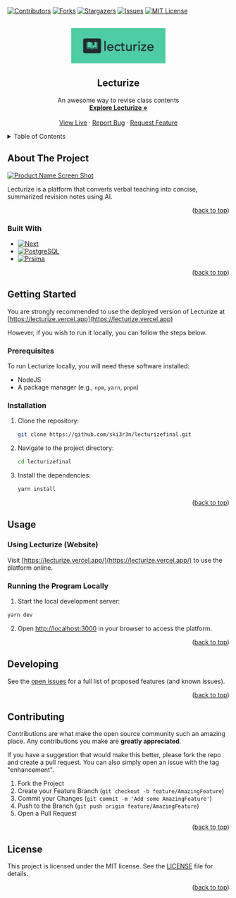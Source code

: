 <a id="readme-top"></a>
<!--
  _____________________
< Welcome to lecturize! >
  ---------------------
         \   ^__^ 
          \  (oo)\_______
             (__)\       )\/\\
                 ||----w |
                 ||     ||
-->


<!-- PROJECT SHIELDS -->
[![Contributors][contributors-shield]][contributors-url]
[![Forks][forks-shield]][forks-url]
[![Stargazers][stars-shield]][stars-url]
[![Issues][issues-shield]][issues-url]
[![MIT License][license-shield]][license-url]



<!-- PROJECT LOGO -->
<br />
<div align="center">
  <a href="https://github.com/ski3r3n/lecturizefinal">
    <img src="./public/assets/img/logo/lecturize-bg-banner.png" alt="Logo" width="" height="80">
  </a>

<h2 align="center">Lecturize</h3>

  <p align="center">
    An awesome way to revise class contents
    <br />
    <a href="https://lecturize.vercel.app"><strong>Explore Lecturize »</strong></a>
    <br />
    <br />
    <a href="https://lecturize.vercel.app">View Live</a>
    ·
    <a href="https://github.com/ski3r3n/lecturizefinal/issues/new?labels=bug&template=bug-report---.md">Report Bug</a>
    ·
    <a href="https://github.com/ski3r3n/lecturizefinalissues/new?labels=enhancement&template=feature-request---.md">Request Feature</a>
  </p>
</div>



<!-- TABLE OF CONTENTS -->
<details>
  <summary>Table of Contents</summary>
  <ol>
    <li>
      <a href="#about-the-project">About The Project</a>
      <ul>
        <li><a href="#built-with">Built With</a></li>
      </ul>
    </li>
    <li>
      <a href="#getting-started">Getting Started</a>
      <ul>
        <li><a href="#prerequisites">Prerequisites</a></li>
        <li><a href="#installation">Installation</a></li>
      </ul>
    </li>
    <li><a href="#usage">Usage</a></li>
    <li><a href="#roadmap">Roadmap</a></li>
    <li><a href="#contributing">Contributing</a></li>
    <li><a href="#license">License</a></li>
    <li><a href="#contact">Contact</a></li>
    <li><a href="#acknowledgments">Acknowledgments</a></li>
  </ol>
</details>



<!-- ABOUT THE PROJECT -->
## About The Project

[![Product Name Screen Shot][product-screenshot]](https://lecturize.vercel.app)

Lecturize is a platform that converts verbal teaching into concise, summarized revision notes using AI.

<p align="right">(<a href="#readme-top">back to top</a>)</p>



### Built With

* [![Next][Next.js]][Next-url]
* [![PostgreSQL][PostgreSQL.org]][PostgreSQL-url]
* [![Prsima][Prisma.io]][Prisma-url]

<p align="right">(<a href="#readme-top">back to top</a>)</p>


## Getting Started

You are strongly recommended to use the deployed version of Lecturize at [https://lecturize.vercel.app](https://lecturize.vercel.app)

However, if you wish to run it locally, you can follow the steps below.

### Prerequisites

To run Lecturize locally, you will need these software installed:
* NodeJS
* A package manager (e.g., `npm`, `yarn`, `pnpm`)

### Installation

1. Clone the repository:
    ```bash
    git clone https://github.com/ski3r3n/lecturizefinal.git
    ```
2. Navigate to the project directory:
    ```bash
    cd lecturizefinal
    ```
3. Install the dependencies:
    ```bash
    yarn install
    ```

<p align="right">(<a href="#readme-top">back to top</a>)</p>



<!-- USAGE EXAMPLES -->
## Usage

### Using Lecturize (Website)

Visit [https://lecturize.vercel.app/](https://lecturize.vercel.app/) to use the platform online.

### Running the Program Locally

1. Start the local development server:
```bash
yarn dev
```
2. Open [http://localhost:3000](http://localhost:3000) in your browser to access the platform.

<p align="right">(<a href="#readme-top">back to top</a>)</p>



<!-- ROADMAP -->
## Developing

See the [open issues](https://github.com/github_username/repo_name/issues) for a full list of proposed features (and known issues).

<p align="right">(<a href="#readme-top">back to top</a>)</p>



<!-- CONTRIBUTING -->
## Contributing

Contributions are what make the open source community such an amazing place\. Any contributions you make are **greatly appreciated**.

If you have a suggestion that would make this better, please fork the repo and create a pull request. You can also simply open an issue with the tag "enhancement".

1. Fork the Project
2. Create your Feature Branch (`git checkout -b feature/AmazingFeature`)
3. Commit your Changes (`git commit -m 'Add some AmazingFeature'`)
4. Push to the Branch (`git push origin feature/AmazingFeature`)
5. Open a Pull Request

<p align="right">(<a href="#readme-top">back to top</a>)</p>



<!-- LICENSE -->
## License

This project is licensed under the MIT license. See the [LICENSE](LICENSE) file for details.
<p align="right">(<a href="#readme-top">back to top</a>)</p>





<!-- MARKDOWN LINKS & IMAGES -->
<!-- https://www.markdownguide.org/basic-syntax/#reference-style-links -->
[contributors-shield]: https://img.shields.io/github/contributors/ski3r3n/lecturizefinal.svg?style=for-the-badge
[contributors-url]: https://github.com/ski3r3n/lecturizefinal/graphs/contributors
[forks-shield]: https://img.shields.io/github/forks/ski3r3n/lecturizefinal.svg?style=for-the-badge
[forks-url]: https://github.com/ski3r3n/lecturizefinal/network/members
[stars-shield]: https://img.shields.io/github/stars/ski3r3n/lecturizefinal.svg?style=for-the-badge
[stars-url]: https://github.com/ski3r3n/lecturizefinal/stargazers
[issues-shield]: https://img.shields.io/github/issues/ski3r3n/lecturizefinal.svg?style=for-the-badge
[issues-url]: https://github.com/ski3r3n/lecturizefinal/issues
[license-shield]: https://img.shields.io/github/license/ski3r3n/lecturizefinal.svg?style=for-the-badge
[license-url]: https://github.com/ski3r3n/lecturizefinal/blob/master/LICENSE.txt
[product-screenshot]: https://i.ibb.co/YfCtkVH/workflow-diagram.png
[Next.js]: https://img.shields.io/badge/next.js-000000?style=for-the-badge&logo=nextdotjs&logoColor=white
[Next-url]: https://nextjs.org/
[React.js]: https://img.shields.io/badge/React-20232A?style=for-the-badge&logo=react&logoColor=61DAFB
[React-url]: https://reactjs.org/
[Vue.js]: https://img.shields.io/badge/Vue.js-35495E?style=for-the-badge&logo=vuedotjs&logoColor=4FC08D
[Vue-url]: https://vuejs.org/
[Angular.io]: https://img.shields.io/badge/Angular-DD0031?style=for-the-badge&logo=angular&logoColor=white
[Angular-url]: https://angular.io/
[Svelte.dev]: https://img.shields.io/badge/Svelte-4A4A55?style=for-the-badge&logo=svelte&logoColor=FF3E00
[Svelte-url]: https://svelte.dev/
[Laravel.com]: https://img.shields.io/badge/Laravel-FF2D20?style=for-the-badge&logo=laravel&logoColor=white
[Laravel-url]: https://laravel.com
[Bootstrap.com]: https://img.shields.io/badge/Bootstrap-563D7C?style=for-the-badge&logo=bootstrap&logoColor=white
[Bootstrap-url]: https://getbootstrap.com
[Prisma.io]: https://img.shields.io/badge/Prisma-3982CE?style=for-the-badge&logo=Prisma&logoColor=white
[Prisma-url]: https://prisma.io
[Postgresql.org]: https://img.shields.io/badge/PostgreSQL-316192?style=for-the-badge&logo=postgresql&logoColor=white
[Postgresql-url]: https://www.postgresql.org
[JQuery.com]: https://img.shields.io/badge/jQuery-0769AD?style=for-the-badge&logo=jquery&logoColor=white
[JQuery-url]: https://jquery.com 

